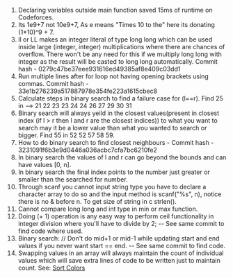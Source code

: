1. Declaring variables outside main function saved 15ms of runtime on Codeforces.
2. Its 1e9+7 not 10e9+7, As e means "Times 10 to the" here its donating (1*10)^9 + 7.
3. ll or LL makes an integer literal of type long long which can be used inside large (integer, integer) multiplications where there are chances of overflow. There won't be any need for this if we multiply long long with integer as the result will be casted to long long automatically. Commit hash - 0279c47be37eee931616ed49385af8e409c03dd1
4. Run multiple lines after for loop not having opening brackets using commas. Commit hash - 33e1b276239a517887978e354fe223a1615cbec8
5. Calculate steps in binary search to find a failure case for (l==r). Find 25 in --> 21 22 23 23 24 24 26 27 29 30 31
6. Binary search will always yeild in the closest values(present in closest index (if l > r then l and r are the closest indices)) to what you want to search may it be a lower value than what you wanted to search or bigger. Find 55 in 52 52 57 58 59.
7. How to do binary search to find closest neighbours - Commit hash - 3231091f6b3e9d0446a036acbc7cfa7bc6210fe2
8. In binary search the values of l and r can go beyond the bounds and can have values [0, n].
9. In binary search the final index points to the number just greater or smaller than the searched for number.
10. Through scanf you cannot input string type you have to declare a character array to do so and the input method is scanf("%s", n), notice there is no & before n. To get size of string in c strlen().
11. Cannot compare long long and int type in min or max function.
12. Doing (+ 1) operation is any easy way to perform ceil functionality in integer division where you'll have to divide by 2; -- See same commit to find code where used.
13. Binary search: // Don't do mid+1 or mid-1 while updating start and end values if you never want start == end. -- See same commit to find code.
14. Swapping values in an array will always maintain the count of individual values which will save extra lines of code to be written just to maintain count. See: [Sort Colors](https://leetcode.com/problems/sort-colors/)
